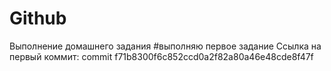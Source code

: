 # Github
Выполнение домашнего задания 
#выполняю первое задание
Ссылка на первый коммит: commit f71b8300f6c852ccd0a2f82a80a46e48cde8f47f
